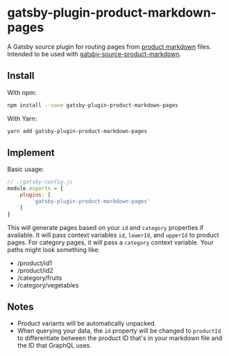 # gatsby-plugin-product-markdown-pages

A Gatsby source plugin for routing pages from [product markdown](https://github.com/escaladesports/product-markdown-spec) files. Intended to be used with [gatsby-source-product-markdown](https://www.npmjs.com/package/gatsby-source-product-markdown).

## Install

With npm:

```bash
npm install --save gatsby-plugin-product-markdown-pages
```

With Yarn:

```bash
yarn add gatsby-plugin-product-markdown-pages
```

## Implement

Basic usage:

```javascript
// ./gatsby-config.js
module.exports = {
	plugins: [
		'gatsby-plugin-product-markdown-pages'
	]
}
```

This will generate pages based on your `id` and `category` properties if available. It will pass context variables `id`, `lowerId`, and `upperId` to product pages. For category pages, it will pass a `category` context variable. Your paths might look something like:

- /product/id1
- /product/id2
- /category/fruits
- /category/vegetables

## Notes

- Product variants will be automatically unpacked.
- When querying your data, the `id` property will be changed to `productId` to differentiate between the product ID that's in your markdown file and the ID that GraphQL uses.
